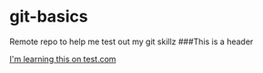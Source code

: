 # git-basics
Remote repo to help me test out my git skillz
###This is a header

[I'm learning this on test.com](http://www.test.com)
